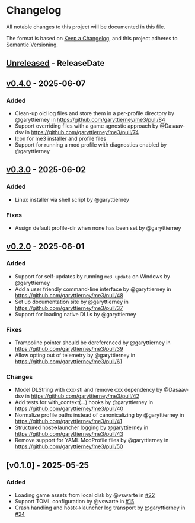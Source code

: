 # Changelog

All notable changes to this project will be documented in this file.

The format is based on [Keep a Changelog](https://keepachangelog.com/en/1.1.0/),
and this project adheres to [Semantic Versioning](https://semver.org/spec/v2.0.0.html).

<!-- next-header -->

## [Unreleased] - ReleaseDate

## [v0.4.0] - 2025-06-07

### Added

- Clean-up old log files and store them in a per-profile directory by @garyttierney in <https://github.com/garyttierney/me3/pull/84>
- Support overriding files with a game agnostic approach by @Dasaav-dsv in <https://github.com/garyttierney/me3/pull/74>
- Icon for me3 installer and profile files
- Support for running a mod profile with diagnostics enabled by @garyttierney

## [v0.3.0] - 2025-06-02

### Added

- Linux installer via shell script by @garyttierney

### Fixes

- Assign default profile-dir when none has been set by @garyttierney

## [v0.2.0] - 2025-06-01

### Added

- Support for self-updates by running `me3 update` on Windows by @garyttierney
- Add a user friendly command-line interface by @garyttierney in <https://github.com/garyttierney/me3/pull/48>
- Set up documentation site by @garyttierney in <https://github.com/garyttierney/me3/pull/37>
- Support for loading native DLLs by @garyttierney

### Fixes

- Trampoline pointer should be dereferenced by @garyttierney in <https://github.com/garyttierney/me3/pull/39>
- Allow opting out of telemetry by @garyttierney in <https://github.com/garyttierney/me3/pull/61>

### Changes

- Model DLString with cxx-stl and remove cxx dependency by @Dasaav-dsv in <https://github.com/garyttierney/me3/pull/42>
- Add tests for with_context(...) hooks by @garyttierney in <https://github.com/garyttierney/me3/pull/40>
- Normalize profile paths instead of canonicalizing by @garyttierney in <https://github.com/garyttierney/me3/pull/41>
- Structured host->launcher logging by @garyttierney in <https://github.com/garyttierney/me3/pull/43>
- Remove support for YAML ModProfile files by @garyttierney in <https://github.com/garyttierney/me3/pull/50>

## [v0.1.0] - 2025-05-25

### Added

- Loading game assets from local disk by @vswarte in [#22](https://github.com/garyttierney/me3/issues/22)
- Support TOML configuration by @vswarte in [#15](https://github.com/garyttierney/me3/issues/15)
- Crash handling and host<->launcher log transport by @garyttierney in [#24](https://github.com/garyttierney/me3/issues/24)

<!-- next-url -->
[Unreleased]: https://github.com/assert-rs/predicates-rs/compare/v0.4.0...HEAD
[v0.4.0]: https://github.com/assert-rs/predicates-rs/compare/v0.3.0...v0.4.0
[v0.3.0]: https://github.com/assert-rs/predicates-rs/compare/v0.2.0...v0.3.0

[v0.2.0]: https://github.com/assert-rs/predicates-rs/compare/v0.1.0...v0.2.0
